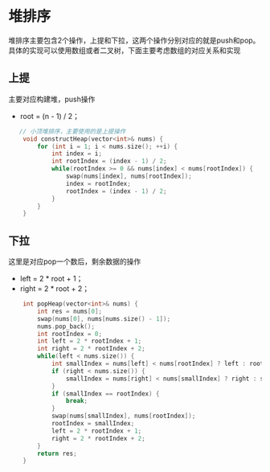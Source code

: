 # 堆排序
堆排序主要包含2个操作，上提和下拉，这两个操作分别对应的就是push和pop。
具体的实现可以使用数组或者二叉树，下面主要考虑数组的对应关系和实现
## 上提
主要对应构建堆，push操作
- root = (n - 1) / 2；
```cpp
   // 小顶堆排序，主要使用的是上提操作
    void constructHeap(vector<int>& nums) {
        for (int i = 1; i < nums.size(); ++i) {
            int index = i; 
            int rootIndex = (index - 1) / 2;
            while(rootIndex >= 0 && nums[index] < nums[rootIndex]) {
                swap(nums[index], nums[rootIndex]);
                index = rootIndex;
                rootIndex = (index - 1) / 2;
            }
        }
    }
```
## 下拉
这里是对应pop一个数后，剩余数据的操作
- left = 2 * root + 1；
- right = 2 * root + 2；
```cpp
    int popHeap(vector<int>& nums) {
        int res = nums[0];
        swap(nums[0], nums[nums.size() - 1]);
        nums.pop_back();
        int rootIndex = 0; 
        int left = 2 * rootIndex + 1;
        int right = 2 * rootIndex + 2;
        while(left < nums.size()) {
            int smallIndex = nums[left] < nums[rootIndex] ? left : rootIndex;
            if (right < nums.size()) {
                smallIndex = nums[right] < nums[smallIndex] ? right : smallIndex;
            }
            if (smallIndex == rootIndex) {
                break;
            }
            swap(nums[smallIndex], nums[rootIndex]);
            rootIndex = smallIndex;
            left = 2 * rootIndex + 1;
            right = 2 * rootIndex + 2;
        }
        return res;
    }
```
